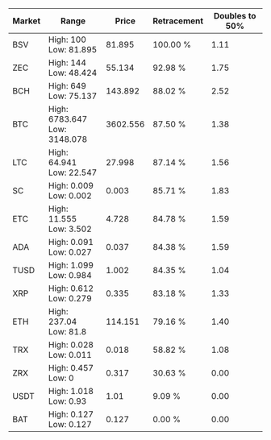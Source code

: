 | Market | Range | Price| Retracement | Doubles to 50% |
| --- | --- | --- | --- | --- |
| BSV | High: 100<br />Low: 81.895 | 81.895 | 100.00 % | 1.11 |
| ZEC | High: 144<br />Low: 48.424 | 55.134 | 92.98 % | 1.75 |
| BCH | High: 649<br />Low: 75.137 | 143.892 | 88.02 % | 2.52 |
| BTC | High: 6783.647<br />Low: 3148.078 | 3602.556 | 87.50 % | 1.38 |
| LTC | High: 64.941<br />Low: 22.547 | 27.998 | 87.14 % | 1.56 |
| SC | High: 0.009<br />Low: 0.002 | 0.003 | 85.71 % | 1.83 |
| ETC | High: 11.555<br />Low: 3.502 | 4.728 | 84.78 % | 1.59 |
| ADA | High: 0.091<br />Low: 0.027 | 0.037 | 84.38 % | 1.59 |
| TUSD | High: 1.099<br />Low: 0.984 | 1.002 | 84.35 % | 1.04 |
| XRP | High: 0.612<br />Low: 0.279 | 0.335 | 83.18 % | 1.33 |
| ETH | High: 237.04<br />Low: 81.8 | 114.151 | 79.16 % | 1.40 |
| TRX | High: 0.028<br />Low: 0.011 | 0.018 | 58.82 % | 1.08 |
| ZRX | High: 0.457<br />Low: 0 | 0.317 | 30.63 % | 0.00 |
| USDT | High: 1.018<br />Low: 0.93 | 1.01 | 9.09 % | 0.00 |
| BAT | High: 0.127<br />Low: 0.127 | 0.127 | 0.00 % | 0.00 |
